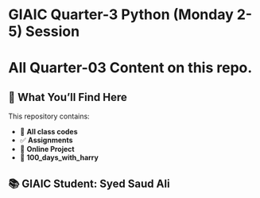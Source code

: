 # GIAIC Quarter-3 Python (Monday 2-5) Session
# All Quarter-03 Content on this repo. 

## 📌 What You’ll Find Here  
This repository contains:  
- 📂 **All class codes**  
- ✅ **Assignments**
- 💪 **Online Project**
- 💯 **100_days_with_harry**

## 📚 GIAIC Student: **Syed Saud Ali**  


